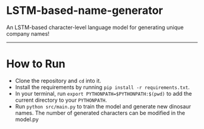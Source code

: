 # LSTM-based-name-generator
An LSTM-based character-level language model for generating unique company names!

---
# How to Run
- Clone the repository and `cd` into it.
- Install the requirements by running `pip install -r requirements.txt`.
- In your terminal, run `export PYTHONPATH=$PYTHONPATH:$(pwd)` to add the current directory to your `PYTHONPATH`.
- Run `python src/main.py` to train the model and generate new dinosaur names. The number of generated characters can be modified in the model.py

